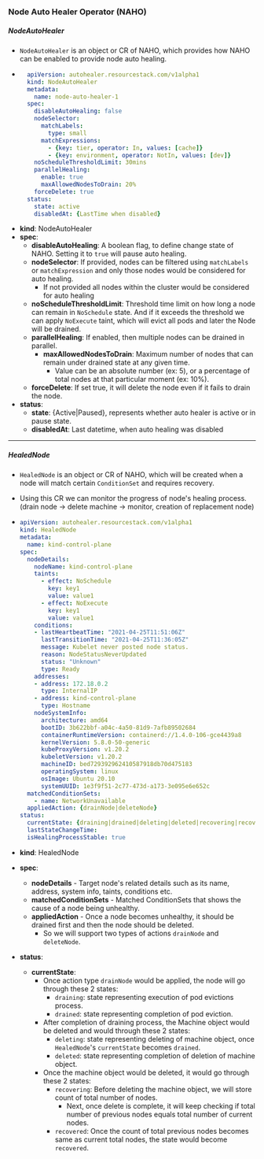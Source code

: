 

### Node Auto Healer Operator (NAHO)

##### NodeAutoHealer

- `NodeAutoHealer` is an object or CR of NAHO, which provides how NAHO can be enabled to provide node auto healing.
- 
  ```yaml
    apiVersion: autohealer.resourcestack.com/v1alpha1
    kind: NodeAutoHealer
    metadata:
      name: node-auto-healer-1
    spec:
      disableAutoHealing: false
      nodeSelector:
        matchLabels:
          type: small 
        matchExpressions:
          - {key: tier, operator: In, values: [cache]}
          - {key: environment, operator: NotIn, values: [dev]}
      noScheduleThresholdLimit: 30mins     
      parallelHealing:
        enable: true
        maxAllowedNodesToDrain: 20%
      forceDelete: true
    status:
      state: active
      disabledAt: {LastTime when disabled}
  ```
- **kind**: NodeAutoHealer
- **spec**:  
  - **disableAutoHealing**: A boolean flag, to define change state of NAHO. Setting it to `true` will pause auto healing.
  - **nodeSelector**: If provided, nodes can be filtered using `matchLabels` or `matchExpression` and only those nodes would be considered for auto healing.
    - If not provided all nodes within the cluster would be considered for auto healing
  - **noScheduleThresholdLimit**: Threshold time limit on how long a node can remain in `NoSchedule` state. And if it exceeds the threshold we can apply `NoExecute` taint, which will evict all pods and later the Node will be drained.
  - **parallelHealing**: If enabled, then multiple nodes can be drained in parallel. 
    - **maxAllowedNodesToDrain**: Maximum number of nodes that can remain under drained state at any given time. 
      - Value can be an absolute number (ex: 5), or a percentage of total nodes at that particular moment (ex: 10%).
  - **forceDelete**: If set true, it will delete the node even if it fails to drain the node.
- **status**:
  - **state**: {Active|Paused}, represents whether auto healer is active or in pause state.
  - **disabledAt**: Last datetime, when auto healing was disabled

---

##### HealedNode

- `HealedNode` is an object or CR of NAHO, which will be created when a node will match certain `ConditionSet` and requires recovery.
- Using this CR we can monitor the progress of node's healing process. (drain node -> delete machine -> monitor, creation of replacement node)  
-
  ```yaml
  apiVersion: autohealer.resourcestack.com/v1alpha1
  kind: HealedNode
  metadata:
    name: kind-control-plane
  spec:
    nodeDetails:
      nodeName: kind-control-plane
      taints: 
        - effect: NoSchedule
          key: key1
          value: value1  
        - effect: NoExecute
          key: key1
          value: value1
      conditions:
      - lastHeartbeatTime: "2021-04-25T11:51:06Z"
        lastTransitionTime: "2021-04-25T11:36:05Z"
        message: Kubelet never posted node status.
        reason: NodeStatusNeverUpdated
        status: "Unknown"
        type: Ready
      addresses:
      - address: 172.18.0.2
        type: InternalIP
      - address: kind-control-plane
        type: Hostname
      nodeSystemInfo:
        architecture: amd64
        bootID: 3b622bbf-a04c-4a50-81d9-7afb89502684
        containerRuntimeVersion: containerd://1.4.0-106-gce4439a8
        kernelVersion: 5.8.0-50-generic
        kubeProxyVersion: v1.20.2
        kubeletVersion: v1.20.2
        machineID: bed729392962410587918db70d475183
        operatingSystem: linux
        osImage: Ubuntu 20.10
        systemUUID: 1e3f9f51-2c77-473d-a173-3e095e6e652c
    matchedConditionSets:
      - name: NetworkUnavailable
    appliedAction: {drainNode|deleteNode}
  status:
    currentState: {draining|drained|deleting|deleted|recovering|recovered}
    lastStateChangeTime:
    isHealingProcessStable: true   
  ```
  
- **kind**: HealedNode
- **spec**:
  - **nodeDetails** - Target node's related details such as its name, address, system info, taints, conditions etc.
  - **matchedConditionSets** - Matched ConditionSets that shows the cause of a node being unhealthy.
  - **appliedAction** - Once a node becomes unhealthy, it should be drained first and then the node should be deleted.
    - So we will support two types of actions `drainNode` and `deleteNode`.
- **status**:
  - **currentState**: 
    - Once action type `drainNode` would be applied, the node will go through these 2 states:
      - `draining`: state representing execution of pod evictions process.
      - `drained`: state representing completion of pod eviction.
    - After completion of draining process, the Machine object would be deleted and would through these 2 states:    
      - `deleting`: state representing deleting of machine object, once `HealedNode`'s `currentState` becomes `drained`.
      - `deleted`: state representing completion of deletion of machine object.
    - Once the machine object would be deleted, it would go through these 2 states:
      - `recovering`: Before deleting the machine object, we will store count of total number of nodes.
        - Next, once delete is complete, it will keep checking if total number of previous nodes equals total number of current nodes.
      - `recovered`: Once the count of total previous nodes becomes same as current total nodes, the state would become `recovered`.  
    